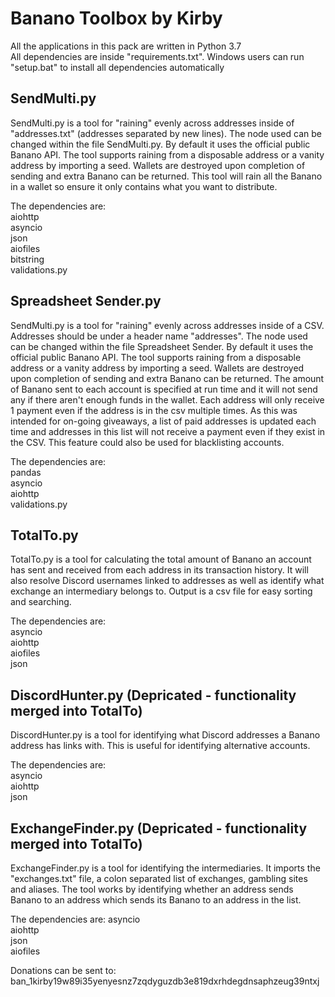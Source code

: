 # Banano Toolbox by Kirby

All the applications in this pack are written in Python 3.7  
All dependencies are inside "requirements.txt". Windows users can run "setup.bat" to install all dependencies automatically

## SendMulti.py
SendMulti.py is a tool for "raining" evenly across addresses inside of "addresses.txt" (addresses separated by new lines).
The node used can be changed within the file SendMulti.py. By default it uses the official public Banano API. The tool 
supports raining from a disposable address or a vanity address by importing a seed. Wallets are destroyed upon completion
of sending and extra Banano can be returned. This tool will rain all the Banano in a wallet so ensure it only contains 
what you want to distribute.  

The dependencies are:    
aiohttp  
asyncio  
json  
aiofiles  
bitstring  
validations.py 

 ## Spreadsheet Sender.py
SendMulti.py is a tool for "raining" evenly across addresses inside of a CSV. Addresses should be under a header name 
"addresses". The node used can be changed within the file Spreadsheet Sender. By default it uses the official public Banano API.
The tool supports raining from a disposable address or a vanity address by importing a seed. Wallets are destroyed upon completion
of sending and extra Banano can be returned. The amount of Banano sent to each account is specified at run time and it will
not send any if there aren't enough funds in the wallet. Each address will only receive 1 payment even if the address is in
the csv multiple times. As this was intended for on-going giveaways, a list of paid addresses is updated each time and addresses
in this list will not receive a payment even if they exist in the CSV. This feature could also be used for blacklisting accounts.

The dependencies are:    
pandas  
asyncio  
aiohttp  
validations.py  

## TotalTo.py 
TotalTo.py is a tool for calculating the total amount of Banano an account has sent and received from each address in its 
transaction history. It will also resolve Discord usernames linked to addresses as well as identify what exchange an
intermediary belongs to. Output is a csv file for easy sorting and searching.  

The dependencies are:  
asyncio  
aiohttp  
aiofiles  
json  

## DiscordHunter.py (Depricated - functionality merged into TotalTo)
DiscordHunter.py is a tool for identifying what Discord addresses a Banano address has links with. This is useful for 
identifying alternative accounts.  

The dependencies are:  
asyncio  
aiohttp  
json

## ExchangeFinder.py (Depricated - functionality merged into TotalTo)
ExchangeFinder.py is a tool for identifying the intermediaries. It imports the "exchanges.txt" file, a colon separated 
list of exchanges, gambling sites and aliases. The tool works by identifying whether an address sends Banano to an address
which sends its Banano to an address in the list.  

The dependencies are: 
asyncio  
aiohttp  
json  
aiofiles 
  
Donations can be sent to: ban_1kirby19w89i35yenyesnz7zqdyguzdb3e819dxrhdegdnsaphzeug39ntxj
